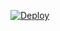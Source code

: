 

[![Deploy](https://www.herokucdn.com/deploy/button.png)](https://dashboard.heroku.com/new?template=https://github.com/kjuyt/mncswr)


